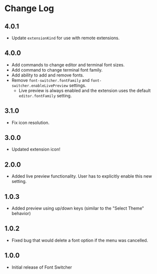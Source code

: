 # Change Log

## 4.0.1

- Update `extensionKind` for use with remote extensions.

## 4.0.0

- Add commands to change editor and terminal font sizes.
- Add command to change terminal font family.
- Add ability to add and remove fonts.
- Remove `font-switcher.fontFamily`  and `font-switcher.enableLivePreview` settings.
  - Live preview is always enabled and the extension uses the default `editor.fontFamily` setting.

## 3.1.0

- Fix icon resolution.

## 3.0.0

- Updated extension icon!

## 2.0.0

- Added live preview functionality. User has to explicitly enable this new setting.

## 1.0.3

- Added preview using up/down keys (similar to the "Select Theme" behavior)

## 1.0.2

- Fixed bug that would delete a font option if the menu was cancelled.

## 1.0.0

- Initial release of Font Switcher
